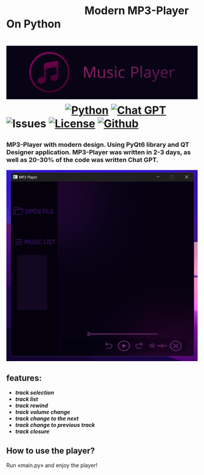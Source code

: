 <h1>‎‎‏‎ㅤㅤㅤㅤㅤㅤㅤㅤModern MP3-Player On Python<h1>
  
![Logo](https://github.com/AYUHIK264/Modern-MP3-Player/blob/main/source/images/logo.png)
ㅤ
ㅤㅤ
ㅤ
ㅤ
[![Python](https://img.shields.io/badge/Python-3.12.5-3776AB.svg?style=flat&logo=python&logoColor=white)](https://www.python.org/)
[![Chat GPT](https://img.shields.io/badge/chatGPT-74aa9c?logo=openai&logoColor=white)](https://chatgpt.com/)
![Issues](https://img.shields.io/badge/Issues-0_open-green)
[![License](https://img.shields.io/badge/License-MIT-green)](https://opensource.org/license/mit)
[![Github](https://img.shields.io/badge/GitHub-AYUHIK264-181717.svg?style=flat&logo=github)](https://github.com/AYUHIK264)

### MP3-Player with modern design. Using PyQt6 library and QT Designer application. MP3-Player was written in 2-3 days, as well as 20-30% of the code was written Chat GPT.


![ScreenShot](https://github.com/AYUHIK264/Modern-MP3-Player/blob/main/source/images/player_screenshot.png)

## features:
- ***track selection***
- ***track list***
- ***track rewind***
- ***track volume change***
- ***track change to the next***
- ***track change to previous track***
- ***track closure***

## How to use the player?
Run «main.py» and enjoy the player!
